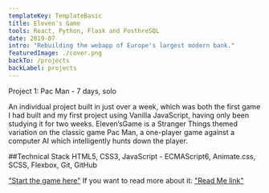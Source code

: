 ```yaml
---
templateKey: TemplateBasic
title: Eleven's Game
tools: React, Python, Flask and PosthreSQL
date: 2019-07
intro: "Rebuilding the webapp of Europe's largest modern bank."
featuredImage: ./cover.png
backTo: /projects
backLabel: projects
---
```


Project 1: Pac Man - 7 days, solo

An individual project built in just over a week, which was both the first game I had built and my first project using Vanilla JavaScript, having only been studying it for two weeks. Eleven’sGame is a Stranger Things themed variation on the classic game Pac Man, a one-player game against a computer AI which intelligently hunts down the player.

##Technical Stack HTML5, CSS3, JavaScript - ECMAScript6, Animate.css, SCSS, Flexbox, Git, GitHub

["Start the game here"](gaebar.github.io/sei-project-1/?screen-state=game) If you want to read more about it: ["Read Me link"](https://github.com/gaebar/sei-project-1)
